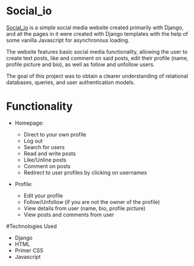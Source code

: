 # Social_io
[Social_io](http://caioakira.pythonanywhere.com/) is a simple social media website created primarily with Django, and all the pages in it were created with Django templates with the help of some vanilla Javascript for asynchronous loading.

The website features basic social media functionality, allowing the user to create text posts, like and comment on said posts, edit their profile (name, profile picture and bio), as well as follow and unfollow users.

The goal of this project was to obtain a clearer understanding of relational databases, queries, and user authentication models.

# Functionality
- Homepage:
   - Direct to your own profile
   - Log out
   - Search for users
   - Read and write posts
   - Like/Unline posts
   - Comment on posts
   - Redirect to user profiles by clicking on usernames

- Profile:
  - Edit your profile
  - Follow/Unfollow (if you are not the owner of the profile)
  - View details from user (name, bio, profile picture)
  - View posts and comments from user

#Technologies Used
- Django
- HTML
- Primer CSS
- Javascript
